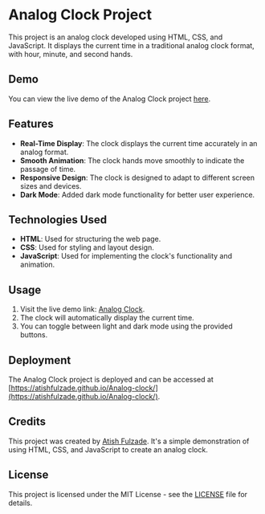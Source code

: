 # Analog Clock Project

This project is an analog clock developed using HTML, CSS, and JavaScript. It displays the current time in a traditional analog clock format, with hour, minute, and second hands.

## Demo

You can view the live demo of the Analog Clock project [here](https://atishfulzade.github.io/Analog-clock/).

## Features

- **Real-Time Display**: The clock displays the current time accurately in an analog format.
- **Smooth Animation**: The clock hands move smoothly to indicate the passage of time.
- **Responsive Design**: The clock is designed to adapt to different screen sizes and devices.
- **Dark Mode**: Added dark mode functionality for better user experience.

## Technologies Used

- **HTML**: Used for structuring the web page.
- **CSS**: Used for styling and layout design.
- **JavaScript**: Used for implementing the clock's functionality and animation.

## Usage

1. Visit the live demo link: [Analog Clock](https://atishfulzade.github.io/Analog-clock/).
2. The clock will automatically display the current time.
3. You can toggle between light and dark mode using the provided buttons.

## Deployment

The Analog Clock project is deployed and can be accessed at [https://atishfulzade.github.io/Analog-clock/](https://atishfulzade.github.io/Analog-clock/).

## Credits

This project was created by [Atish Fulzade](https://github.com/Atishfulzade). It's a simple demonstration of using HTML, CSS, and JavaScript to create an analog clock.

## License

This project is licensed under the MIT License - see the [LICENSE](LICENSE) file for details.
